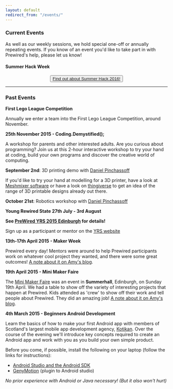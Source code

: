 ```yaml
---
layout: default
redirect_from: "/events/"
---
```


### Current Events

As well as our weekly sessions, we hold special one-off or annually repeating events. If you know of an event you'd like to take part in with Prewired's help, please let us know!

#### Summer Hack Week

<div align="center">
<button class="btn-big color2-bg"><a href="/summerhack2016/">Find out about Summer Hack 2016!</a></button>
</div>

<!--
This year, as a replacement for YRS, we are running a week-long team programming competition, from August 8th to 12th, 10am to 4pm each day.

Sign up here: [On our Eventbrite](https://www.eventbrite.co.uk/e/prewired-summer-hack-2016-tickets-26930901050)

-->

<hr/>

### Past Events

**First Lego League Competition**

Annually we enter a team into the First Lego League Competition, around November.

**25th November 2015 - Coding.Demystified();**

A workshop for parents and other interested adults.
Are you curious about programming? 
Join us at this 2-hour interactive workshop to try your hand at coding, build your own programs and discover the creative world of computing. 

**September 2nd**: 3D printing demo with [Daniel Pinchassoff](http://robobu.com)

If you'd like to try your hand at modelling for a 3D printer, have a look at [Meshmixer software](www.meshmixer.com) or have a look on [thingiverse](www.thingiverse.com) to get an idea of the range of 3D printable designs already out there.

**October 21st**: Robotics workshop with [Daniel Pinchassoff](http://robobu.com)

**Young Rewired State 27th July - 3rd August**

**See [PreWired YRS 2015 Edinburgh](http://www.prewired.org/yrs15) for details!**

Sign up as a participant or mentor on the [YRS website](http://festival.yrs.io)

**13th-17th April 2015 - Maker Week**

Prewired every day! Mentors were around to help Prewired participants work on whatever cool project they wanted, and there were some great outcomes! [A note about it on Amy's blog](http://rhiaro.co.uk/2015/04/prewired-maker).

**19th April 2015 - Mini Maker Faire**

The [Mini Maker Faire](http://makerfaireedinburgh.com/) was an event in **Summerhall**, Edinburgh, on Sunday 19th April. We had a table to show off the variety of interesting projects that happen at Prewired. Kids attended as 'crew' to show off their work and tell people about Prewired. They did an amazing job! [A note about it on Amy's blog](http://rhiaro.co.uk/2015/04/edinburgh-mini).

**4th March 2015 - Beginners Android Development**

Learn the basics of how to make your first Android app with members of Scotland's largest mobile app development agency, [Kotikan](http://kotikan.com). Over the course of the evening we'll introduce key concepts required to create an Android app and work with you as you build your own simple product.

Before you come, if possible, install the following on your laptop (follow the links for instructions):

* [Android Studio and the Android SDK](http://developer.android.com/sdk/installing/index.html?pkg=studio)
* [GenyMotion](https://www.genymotion.com) (plugin to Android studio)

*No prior experience with Android or Java necessary! (But it also won't hurt)*
